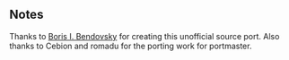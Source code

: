 ## Notes

Thanks to [Boris I. Bendovsky](https://github.com/bibendovsky/bstone) for creating this unofficial source port.  Also thanks to Cebion and romadu for the porting work for portmaster.

